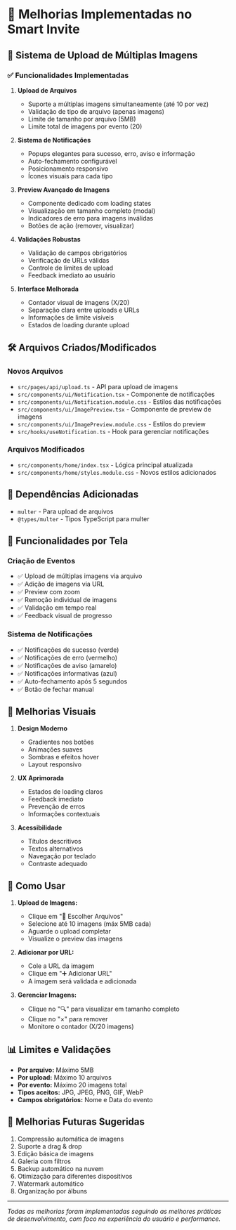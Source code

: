 # 🚀 Melhorias Implementadas no Smart Invite

## 📸 Sistema de Upload de Múltiplas Imagens

### ✅ Funcionalidades Implementadas

1. **Upload de Arquivos**
   - Suporte a múltiplas imagens simultaneamente (até 10 por vez)
   - Validação de tipo de arquivo (apenas imagens)
   - Limite de tamanho por arquivo (5MB)
   - Limite total de imagens por evento (20)

2. **Sistema de Notificações**
   - Popups elegantes para sucesso, erro, aviso e informação
   - Auto-fechamento configurável
   - Posicionamento responsivo
   - Ícones visuais para cada tipo

3. **Preview Avançado de Imagens**
   - Componente dedicado com loading states
   - Visualização em tamanho completo (modal)
   - Indicadores de erro para imagens inválidas
   - Botões de ação (remover, visualizar)

4. **Validações Robustas**
   - Validação de campos obrigatórios
   - Verificação de URLs válidas
   - Controle de limites de upload
   - Feedback imediato ao usuário

5. **Interface Melhorada**
   - Contador visual de imagens (X/20)
   - Separação clara entre uploads e URLs
   - Informações de limite visíveis
   - Estados de loading durante upload

## 🛠️ Arquivos Criados/Modificados

### Novos Arquivos
- `src/pages/api/upload.ts` - API para upload de imagens
- `src/components/ui/Notification.tsx` - Componente de notificações
- `src/components/ui/Notification.module.css` - Estilos das notificações
- `src/components/ui/ImagePreview.tsx` - Componente de preview de imagens
- `src/components/ui/ImagePreview.module.css` - Estilos do preview
- `src/hooks/useNotification.ts` - Hook para gerenciar notificações

### Arquivos Modificados
- `src/components/home/index.tsx` - Lógica principal atualizada
- `src/components/home/styles.module.css` - Novos estilos adicionados

## 🔧 Dependências Adicionadas
- `multer` - Para upload de arquivos
- `@types/multer` - Tipos TypeScript para multer

## 📱 Funcionalidades por Tela

### Criação de Eventos
- ✅ Upload de múltiplas imagens via arquivo
- ✅ Adição de imagens via URL
- ✅ Preview com zoom
- ✅ Remoção individual de imagens
- ✅ Validação em tempo real
- ✅ Feedback visual de progresso

### Sistema de Notificações
- ✅ Notificações de sucesso (verde)
- ✅ Notificações de erro (vermelho)
- ✅ Notificações de aviso (amarelo)
- ✅ Notificações informativas (azul)
- ✅ Auto-fechamento após 5 segundos
- ✅ Botão de fechar manual

## 🎨 Melhorias Visuais

1. **Design Moderno**
   - Gradientes nos botões
   - Animações suaves
   - Sombras e efeitos hover
   - Layout responsivo

2. **UX Aprimorada**
   - Estados de loading claros
   - Feedback imediato
   - Prevenção de erros
   - Informações contextuais

3. **Acessibilidade**
   - Títulos descritivos
   - Textos alternativos
   - Navegação por teclado
   - Contraste adequado

## 🚀 Como Usar

1. **Upload de Imagens:**
   - Clique em "📁 Escolher Arquivos"
   - Selecione até 10 imagens (máx 5MB cada)
   - Aguarde o upload completar
   - Visualize o preview das imagens

2. **Adicionar por URL:**
   - Cole a URL da imagem
   - Clique em "➕ Adicionar URL"
   - A imagem será validada e adicionada

3. **Gerenciar Imagens:**
   - Clique no "🔍" para visualizar em tamanho completo
   - Clique no "×" para remover
   - Monitore o contador (X/20 imagens)

## 📊 Limites e Validações

- **Por arquivo:** Máximo 5MB
- **Por upload:** Máximo 10 arquivos
- **Por evento:** Máximo 20 imagens total
- **Tipos aceitos:** JPG, JPEG, PNG, GIF, WebP
- **Campos obrigatórios:** Nome e Data do evento

## 🔄 Melhorias Futuras Sugeridas

1. Compressão automática de imagens
2. Suporte a drag & drop
3. Edição básica de imagens
4. Galeria com filtros
5. Backup automático na nuvem
6. Otimização para diferentes dispositivos
7. Watermark automático
8. Organização por álbuns

---

*Todas as melhorias foram implementadas seguindo as melhores práticas de desenvolvimento, com foco na experiência do usuário e performance.*
